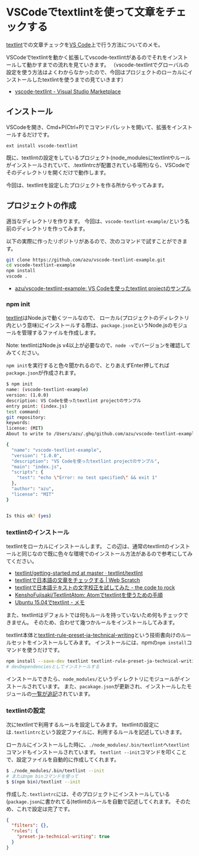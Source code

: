 # VSCodeでtextlintを使って文章をチェックする

[textlint](https://textlint.github.io/ "textlint")での文章チェックを[VS Code](https://code.visualstudio.com/ "VS Code")上で行う方法についてのメモ。

VSCodeでtextlintを動かく拡張してvscode-textlintがあるのでそれをインストールして動かすまでの流れを見ていきます。
（vscode-textlintでグローバルの設定を使う方法はよくわからなかったので、今回はプロジェクトのローカルにインストールしたtextlintを使うまでの見ていきます）

- [vscode-textlint - Visual Studio Marketplace](https://marketplace.visualstudio.com/items?itemName=taichi.vscode-textlint "vscode-textlint - Visual Studio Marketplace")

## インストール

VSCodeを開き、Cmd+P(Ctrl+P)でコマンドパレットを開いて、拡張をインストールするだけです。

```
ext install vscode-textlint
```

既に、textlintの設定をしているプロジェクト(node_modulesにtextlintやルールがインストールされていて、.textlintrcが配置されている場所)なら、VSCodeでそのディレクトリを開くだけで動作します。

今回は、textlintを設定したプロジェクトを作る所からやってみます。

## プロジェクトの作成

適当なディレクトリを作ります。
今回は、`vscode-textlint-example/`という名前のディレクトリを作ってみます。

以下の実際に作ったリポジトリがあるので、次のコマンドで試すことができます。

```sh
git clone https://github.com/azu/vscode-textlint-example.git
cd vscode-textlint-example
npm install
vscode .
```

- [azu/vscode-textlint-example: VS Codeを使ったtextlint projectのサンプル](https://github.com/azu/vscode-textlint-example "azu/vscode-textlint-example: VS Codeを使ったtextlint projectのサンプル")

### npm init

[textlint](https://textlint.github.io/ "textlint")はNode.jsで動くツールなので、
ローカル(プロジェクトのディレクトリ内という意味)にインストールする際は、`package.json`というNode.jsのモジュールを管理するファイルを作成します。

Note: textlintはNode.js v4以上が必要なので、`node -v`でバージョンを確認してみてください。

`npm init`を実行すると色々聞かれるので、とりあえずEnter押してれば`package.json`が作成されます。

```sh
$ npm init
name: (vscode-textlint-example)
version: (1.0.0)
description: VS Codeを使ったtextlint projectのサンプル
entry point: (index.js)
test command:
git repository:
keywords:
license: (MIT)
About to write to /Users/azu/.ghq/github.com/azu/vscode-textlint-example/package.json:

{
  "name": "vscode-textlint-example",
  "version": "1.0.0",
  "description": "VS Codeを使ったtextlint projectのサンプル",
  "main": "index.js",
  "scripts": {
    "test": "echo \"Error: no test specified\" && exit 1"
  },
  "author": "azu",
  "license": "MIT"
}


Is this ok? (yes)
```

### textlintのインストール

textlintをローカルにインストールします。
この辺は、通常のtextlintのインストールと同じなので既に色々な環境でのインストール方法があるので参考にしてみてください。

- [textlint/getting-started.md at master · textlint/textlint](https://github.com/textlint/textlint/blob/master/docs/getting-started.md)
- [textlintで日本語の文章をチェックする | Web Scratch](http://efcl.info/2015/09/10/introduce-textlint/)
- [textlintで日本語テキストの文字校正を試してみた - the code to rock](http://note103.hateblo.jp/entry/2016/06/13/074744)
- [KenshoFujisaki/TextlintAtom: Atomでtextlintを使うための手順](https://github.com/KenshoFujisaki/TextlintAtom)
- [Ubuntu 15.04でtextlint - メモ](http://mickey-happygolucky.hatenablog.com/entry/2016/05/22/141054)

また、textlintはデフォルトでは何もルールを持っていないため何もチェックできません。
そのため、合わせて幾つかルールをインストールしてみます。

textlint本体と[textlint-rule-preset-ja-technical-writing](https://github.com/textlint-ja/textlint-rule-preset-ja-technical-writing "textlint-rule-preset-ja-technical-writing")という技術書向けのルールセットをインストールしてみます。
インストールには、npmの`npm install`コマンドを使うだけです。

```sh
npm install --save-dev textlint textlint-rule-preset-ja-technical-writing
# devDependenciesとしてインストールする
```

インストールできたら、`node_modules/`というディレクトリにモジュールがインストールされています。
また、`pacakage.json`が更新され、インストールしたモジュールの[一覧が追記](https://github.com/azu/vscode-textlint-example/commit/0bccd013e3f0881b974e526b42292d57f09aab56)されています。

### textlintの設定

次にtextlintで利用するルールを設定してみます。
textlintの設定には`.textlintrc`という設定ファイルに、利用するルールを記述していきます。

ローカルにインストールした時に、`./node_modules/.bin/textlint`へ`textlint`コマンドもインストールされています。
`textlint --init`コマンドを叩くことで、設定ファイルを自動的に作成してくれます。

```sh
$ ./node_modules/.bin/textlint --init
# またはnpm binコマンドを使って
$ $(npm bin)/textlint --init
```

作成した`.textlintrc`には、そのプロジェクトにインストールしている(`package.json`に書かれてる)tetlintのルールを自動で記述してくれます。
そのため、これで設定は完了です。

```json
{
  "filters": {},
  "rules": {
    "preset-ja-technical-writing": true
  }
}
```
